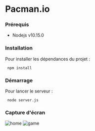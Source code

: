 # Pacman.io

### Prérequis
 * Nodejs v10.15.0
### Installation
Pour installer les dépendances du projet :
```
 npm install
```
### Démarrage
Pour lancer le serveur :
```
 node server.js
```
### Capture d'écran
![home](https://florianvazelle.github.io/resources/images/pacman/home.png?raw=true)
![game](https://florianvazelle.github.io/resources/images/pacman/game.png?raw=true)